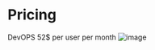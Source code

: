 # Pricing
DevOPS 
52$ per user per month
![image](https://user-images.githubusercontent.com/43515480/236126680-017df0b7-26b9-4238-8cd2-01d122d69ca0.png)
